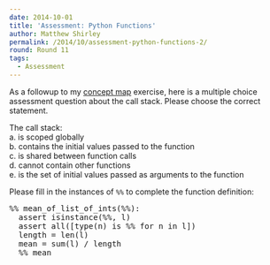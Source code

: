```yaml
---
date: 2014-10-01
title: 'Assessment: Python Functions'
author: Matthew Shirley
permalink: /2014/10/assessment-python-functions-2/
round: Round 11
tags:
  - Assessment
---
```

As a followup to my [concept map][1] exercise, here is a multiple choice assessment question about the call stack. Please choose the correct statement.

The call stack:  
a. is scoped globally  
b. contains the initial values passed to the function  
c. is shared between function calls  
d. cannot contain other functions  
e. is the set of initial values passed as arguments to the function

Please fill in the instances of `%%` to complete the function definition:

<pre>%% mean_of_list_of_ints(%%):
  assert isinstance(%%, l)
  assert all([type(n) is %% for n in l])
  length = len(l)
  mean = sum(l) / length
  %% mean</pre>

 [1]: http://teaching.software-carpentry.org/?p=8567
